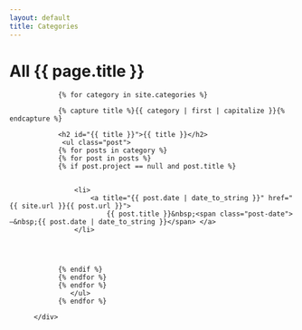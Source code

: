 ```yaml
---
layout: default
title: Categories
---
```


  <div class="categories post-list">
                <h1 class="center">All {{ page.title }}</h1>
                
                  
                   
                {% for category in site.categories %}

                {% capture title %}{{ category | first | capitalize }}{% endcapture %}

                <h2 id="{{ title }}">{{ title }}</h2>
                 <ul class="post">
                {% for posts in category %}
                {% for post in posts %}
                {% if post.project == null and post.title %}

             
                    <li>
                        <a title="{{ post.date | date_to_string }}" href="{{ site.url }}{{ post.url }}">
                            {{ post.title }}&nbsp;<span class="post-date">—&nbsp;{{ post.date | date_to_string }}</span> </a>
                    </li>

               


                {% endif %}
                {% endfor %}
                {% endfor %}
                   </ul>
                {% endfor %}
                
          </div>
